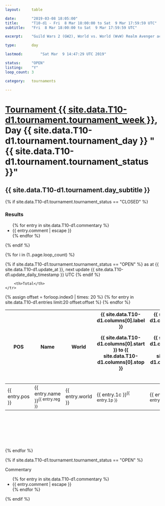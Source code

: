```yaml
---
layout: 	table

date: 		"2019-03-08 18:05:00"
title: 		"T10-d1 - Fri  8 Mar 18:00:00 to Sat  9 Mar 17:59:59 UTC"
subtitle: 	"Fri  8 Mar 18:00:00 to Sat  9 Mar 17:59:59 UTC"

excerpt:    "Guild Wars 2 (GW2), World vs. World (WvW) Realm Avenger achivement Tournament. \"Every Kill Counts\""

type:       day

lastmod: 		"Sat Mar  9 14:47:29 UTC 2019"

status:     "OPEN"
listing:    "Y"
loop_count: 3

category: 	tournaments

---
```

<div class="table_header">
    <h1><a href="{{ site.data.T10-d1.tournament.week_url }}">Tournament {{ site.data.T10-d1.tournament.tournament_week }}</a>, Day {{ site.data.T10-d1.tournament.tournament_day }} "{{ site.data.T10-d1.tournament.tournament_status }}"</h1>
    <h2>{{ site.data.T10-d1.tournament.day_subtitle }}</h2> 
</div>

{% if site.data.T10-d1.tournament.tournament_status == "CLOSED" %} 
<div class="commentary">
  <h3>Results</h3>
  <ul>
    {% for entry in site.data.T10-d1.commentary %}
    <li class="commentary_list">{{ entry.comment | escape }}</li>
    {% endfor %}
  </ul>
</div>
{% endif %}


{% for i in (1..page.loop_count) %}

{% if site.data.T10-d1.tournament.tournament_status == "OPEN" %} 
<span class="table_nextupdate">as at {{ site.data.T10-d1.update_at }}, next update {{ site.data.T10-d1.update_daily_timestamp }} UTC</span> 
{% endif %}

<table class="day_table">
  <colgroup>
    <col style="width:18px">
    <col style="width:55px">
    <col style="width:55px">
    <col style="width:12px">
    <col style="width:12px">
    <col style="width:12px">
    <col style="width:12px">
    <col style="width:12px">
    <col style="width:12px">
    <col style="width:12px">
    <col style="width:12px">
    <col style="width:12px">
    <col style="width:12px">
    <col style="width:12px">
    <col style="width:12px">
    <col style="width:12px">
    <col style="width:12px">
    <col style="width:12px">
    <col style="width:12px">
    <col style="width:12px">
    <col style="width:12px">
    <col style="width:12px">
    <col style="width:12px">
    <col style="width:12px">
    <col style="width:12px">
    <col style="width:12px">
    <col style="width:12px">
    <col style="width:18px">
  </colgroup>  
  <thead>
    <tr>
        <th>POS</th>
        <th class="AlignLeft">Name</th>
        <th class="AlignLeft">World</th>

<th><div class="label">{{ site.data.T10-d1.columns[0].label }}<p class="onhover">{{ site.data.T10-d1.columns[0].start }} to {{ site.data.T10-d1.columns[0].stop }}</p></div>​</th>
<th><div class="label">{{ site.data.T10-d1.columns[1].label }}<p class="onhover">{{ site.data.T10-d1.columns[1].start }} to {{ site.data.T10-d1.columns[1].stop }}</p></div>​</th>
<th><div class="label">{{ site.data.T10-d1.columns[2].label }}<p class="onhover">{{ site.data.T10-d1.columns[2].start }} to {{ site.data.T10-d1.columns[2].stop }}</p></div>​</th>
<th><div class="label">{{ site.data.T10-d1.columns[3].label }}<p class="onhover">{{ site.data.T10-d1.columns[3].start }} to {{ site.data.T10-d1.columns[3].stop }}</p></div>​</th>
<th><div class="label">{{ site.data.T10-d1.columns[4].label }}<p class="onhover">{{ site.data.T10-d1.columns[4].start }} to {{ site.data.T10-d1.columns[4].stop }}</p></div>​</th>
<th><div class="label">{{ site.data.T10-d1.columns[5].label }}<p class="onhover">{{ site.data.T10-d1.columns[5].start }} to {{ site.data.T10-d1.columns[5].stop }}</p></div>​</th>
<th><div class="label">{{ site.data.T10-d1.columns[6].label }}<p class="onhover">{{ site.data.T10-d1.columns[6].start }} to {{ site.data.T10-d1.columns[6].stop }}</p></div>​</th>
<th><div class="label">{{ site.data.T10-d1.columns[7].label }}<p class="onhover">{{ site.data.T10-d1.columns[7].start }} to {{ site.data.T10-d1.columns[7].stop }}</p></div>​</th>
<th><div class="label">{{ site.data.T10-d1.columns[8].label }}<p class="onhover">{{ site.data.T10-d1.columns[8].start }} to {{ site.data.T10-d1.columns[8].stop }}</p></div>​</th>
<th><div class="label">{{ site.data.T10-d1.columns[9].label }}<p class="onhover">{{ site.data.T10-d1.columns[9].start }} to {{ site.data.T10-d1.columns[9].stop }}</p></div>​</th>
<th><div class="label">{{ site.data.T10-d1.columns[10].label }}<p class="onhover">{{ site.data.T10-d1.columns[10].start }} to {{ site.data.T10-d1.columns[10].stop }}</p></div>​</th>

<th><div class="label">{{ site.data.T10-d1.columns[11].label }}<p class="onhover">{{ site.data.T10-d1.columns[11].start }} to {{ site.data.T10-d1.columns[11].stop }}</p></div>​</th>
<th><div class="label">{{ site.data.T10-d1.columns[12].label }}<p class="onhover">{{ site.data.T10-d1.columns[12].start }} to {{ site.data.T10-d1.columns[12].stop }}</p></div>​</th>
<th><div class="label">{{ site.data.T10-d1.columns[13].label }}<p class="onhover">{{ site.data.T10-d1.columns[13].start }} to {{ site.data.T10-d1.columns[13].stop }}</p></div>​</th>
<th><div class="label">{{ site.data.T10-d1.columns[14].label }}<p class="onhover">{{ site.data.T10-d1.columns[14].start }} to {{ site.data.T10-d1.columns[14].stop }}</p></div>​</th>
<th><div class="label">{{ site.data.T10-d1.columns[15].label }}<p class="onhover">{{ site.data.T10-d1.columns[15].start }} to {{ site.data.T10-d1.columns[15].stop }}</p></div>​</th>
<th><div class="label">{{ site.data.T10-d1.columns[16].label }}<p class="onhover">{{ site.data.T10-d1.columns[16].start }} to {{ site.data.T10-d1.columns[16].stop }}</p></div>​</th>
<th><div class="label">{{ site.data.T10-d1.columns[17].label }}<p class="onhover">{{ site.data.T10-d1.columns[17].start }} to {{ site.data.T10-d1.columns[17].stop }}</p></div>​</th>
<th><div class="label">{{ site.data.T10-d1.columns[18].label }}<p class="onhover">{{ site.data.T10-d1.columns[18].start }} to {{ site.data.T10-d1.columns[18].stop }}</p></div>​</th>
<th><div class="label">{{ site.data.T10-d1.columns[19].label }}<p class="onhover">{{ site.data.T10-d1.columns[19].start }} to {{ site.data.T10-d1.columns[19].stop }}</p></div>​</th>
<th><div class="label">{{ site.data.T10-d1.columns[20].label }}<p class="onhover">{{ site.data.T10-d1.columns[20].start }} to {{ site.data.T10-d1.columns[20].stop }}</p></div>​</th>

<th><div class="label">{{ site.data.T10-d1.columns[21].label }}<p class="onhover">{{ site.data.T10-d1.columns[21].start }} to {{ site.data.T10-d1.columns[21].stop }}</p></div>​</th>
<th><div class="label">{{ site.data.T10-d1.columns[22].label }}<p class="onhover">{{ site.data.T10-d1.columns[22].start }} to {{ site.data.T10-d1.columns[22].stop }}</p></div>​</th>
<th><div class="label">{{ site.data.T10-d1.columns[23].label }}<p class="onhover">{{ site.data.T10-d1.columns[23].start }} to {{ site.data.T10-d1.columns[23].stop }}</p></div>​</th>

        <th>Total</th>
    </tr>
  </thead>
  {% assign offset = forloop.index0 | times: 20 %}
<tbody>
{% for entry in site.data.T10-d1.entries limit:20 offset:offset %}
  <tr>
    <td class="pl{{ entry.pos }}">{{ entry.pos }}</td>
    <td class="AlignLeft">{{ entry.name }}<sup>{{ entry.reg }}</sup></td>
    <td class="AlignLeft">{{ entry.world }}</td>
    <td class="pl{{ entry.1p }}">{{ entry.1c }}<sup>{{ entry.1p }}</sup></td>
    <td class="pl{{ entry.2p }}">{{ entry.2c }}<sup>{{ entry.2p }}</sup></td>
    <td class="pl{{ entry.3p }}">{{ entry.3c }}<sup>{{ entry.3p }}</sup></td>
    <td class="pl{{ entry.4p }}">{{ entry.4c }}<sup>{{ entry.4p }}</sup></td>
    <td class="pl{{ entry.5p }}">{{ entry.5c }}<sup>{{ entry.5p }}</sup></td>
    <td class="pl{{ entry.6p }}">{{ entry.6c }}<sup>{{ entry.6p }}</sup></td>
    <td class="pl{{ entry.7p }}">{{ entry.7c }}<sup>{{ entry.7p }}</sup></td>
    <td class="pl{{ entry.8p }}">{{ entry.8c }}<sup>{{ entry.8p }}</sup></td>
    <td class="pl{{ entry.9p }}">{{ entry.9c }}<sup>{{ entry.9p }}</sup></td>
    <td class="pl{{ entry.10p }}">{{ entry.10c }}<sup>{{ entry.10p }}</sup></td>
    <td class="pl{{ entry.11p }}">{{ entry.11c }}<sup>{{ entry.11p }}</sup></td>
    <td class="pl{{ entry.12p }}">{{ entry.12c }}<sup>{{ entry.12p }}</sup></td>
    <td class="pl{{ entry.13p }}">{{ entry.13c }}<sup>{{ entry.13p }}</sup></td>
    <td class="pl{{ entry.14p }}">{{ entry.14c }}<sup>{{ entry.14p }}</sup></td>
    <td class="pl{{ entry.15p }}">{{ entry.15c }}<sup>{{ entry.15p }}</sup></td>
    <td class="pl{{ entry.16p }}">{{ entry.16c }}<sup>{{ entry.16p }}</sup></td>
    <td class="pl{{ entry.17p }}">{{ entry.17c }}<sup>{{ entry.17p }}</sup></td>
    <td class="pl{{ entry.18p }}">{{ entry.18c }}<sup>{{ entry.18p }}</sup></td>
    <td class="pl{{ entry.19p }}">{{ entry.19c }}<sup>{{ entry.19p }}</sup></td>
    <td class="pl{{ entry.20p }}">{{ entry.20c }}<sup>{{ entry.20p }}</sup></td>
    <td class="pl{{ entry.21p }}">{{ entry.21c }}<sup>{{ entry.21p }}</sup></td>
    <td class="pl{{ entry.22p }}">{{ entry.22c }}<sup>{{ entry.22p }}</sup></td>
    <td class="pl{{ entry.23p }}">{{ entry.23c }}<sup>{{ entry.23p }}</sup></td>
    <td class="pl{{ entry.24p }}">{{ entry.24c }}<sup>{{ entry.24p }}</sup></td>
    <td>{{ entry.total }}</td>
  </tr>
{% endfor %}  
</tbody>
</table>
<div class="leaderboard">
  <script async src="//pagead2.googlesyndication.com/pagead/js/adsbygoogle.js"></script>
  <!-- 728x90 -->
  <ins class="adsbygoogle"
       style="display:inline-block;width:728px;height:90px"
       data-ad-client="ca-pub-3274917281288240"
       data-ad-slot="3870538733"></ins>
  <script>
  (adsbygoogle = window.adsbygoogle || []).push({});
  </script>    
</div>
<br />
{% endfor %}

{% if site.data.T10-d1.tournament.tournament_status == "OPEN" %} 
<div class="commentary">
  <span class="commentary_title">Commentary</span>
  <ul>
    {% for entry in site.data.T10-d1.commentary %}
    <li class="commentary_list">{{ entry.comment | escape }}</li>
    {% endfor %}
  </ul>
</div>
{% endif %}


